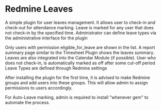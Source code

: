 Redmine Leaves
==============

A simple plugin for user leaves management. It allows user to check-in and
check-out for attendance marking. Leave is marked for any user that does not 
check-in by the specified time. Administrator can define leave types via the 
administrative interface for the plugin

Only users with permission eligible_for_leave are shown in the list. A report 
summary page similar to the Timesheet Plugin shows the leaves summary. Leaves 
are also integrated into the Calendar Module (if possible). User who does not 
check-in, is automatically marked as off after some cut-off period Leave Types 
are defined through Redmine settings

After installing the plugin for the first time, it is advised to make Redmine 
groups and add users into these groups. This will allow admin to assign 
permissions to users accordingly.

For Auto-Leave marking, admin is required to install "whenever gem" to 
automate the process.
